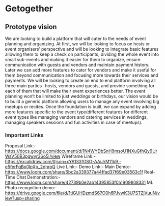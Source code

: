 # Getogether

## Prototype vision
We are looking to build a platform that will cater to the needs of event planning and organizing. At first, we will be looking to focus on hosts or event organisers’ perspective and will be looking to integrate basic features allowing them to keep a check on participants, dividing the whole event into small sub-events and making it easier for them to organize, ensure communication with guests and vendors and maintain payment history. 
Later we can add more features to cater for vendors and make it useful for them beyond communication and focusing more towards their services and payments.
We will be looking to create an end to end platform involving all three main parties- hosts, vendors and guests, and provide something for each of them that will make their event experiences better. 
The event planning won’t be limited to just weddings or birthdays, our vision would be to build a generic platform allowing users to manage any event involving big meetups or recites. Once the foundation is built, we can expand by adding more features specific to the event type(different features for different event types like managing vendors and catering services in weddings, managing speakers sessions and fun activities in case of meetups).

### Important Links
Proposal Link:- https://docs.google.com/document/d/1N4WYDbSnH9msoU1NXuGfhQy9UrWsV50B3pgwyr36o5I/view
Wireframe Link:- https://excalidraw.com/#json=cYA1S3fOSG-AAiJrM11b9,-e5ferFqBo0IpXp_2qhroQ
Live Link:- 
Demo Link:-
  Main Demo:- https://www.loom.com/share/6bc2a339377a44ffad37f69e03563c1f
  Real-Time Chat Demonstration:- https://www.loom.com/share/42739b0e2ab14395853f0a1909808331
  ML Photo recognition demo:- https://drive.google.com/file/d/1tiGUHDzmdS67O0h6PJvwK3U7STZjVuuN/view?usp=sharing

